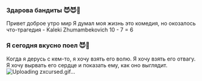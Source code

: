 ### Здарова бандиты 😈😈👿
Привет доброе утро мир
Я думал моя жизнь это комедия, но окозалось что-трагедия - Kaleki Zhumambekovich 10 - 7 = 6
### Я сегодня вкусно поел 😈👿
Когда я дерусь с кем-то, я хочу взять его волю. Я хочу взять его отвагу. Я хочу вырвать его сердце и показать ему, как оно выглядит.
![Uploading zxcursed.gif…]()
